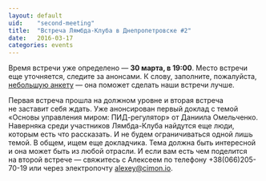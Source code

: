 ```yaml
---
layout: default
uid:    "second-meeting"
title:  "Встреча Лямбда-Клуба в Днепропетровске #2"
date:   2016-03-17
categories: events
---
```

Время встречи уже определено&nbsp;&mdash; **30&nbsp;марта, в&nbsp;19:00**. Место встречи еще уточняется, следите за&nbsp;анонсами. К&nbsp;слову, заполните, пожалуйста, [небольшую анкету](http://goo.gl/forms/IOU1m1KoI0)&nbsp;&mdash; она поможет сделать наши встречи лучше.

Первая встреча прошла на&nbsp;должном уровне и&nbsp;вторая встреча не&nbsp;заставит себя ждать. Уже анонсирован первый доклад с&nbsp;темой &laquo;Основы управления миром: ПИД-регулятор&raquo; от&nbsp;Даниила Омельченко.
Наверняка среди участников Лямбда-Клуба найдутся еще люди, которым есть что рассказать. И&nbsp;не&nbsp;будем ограничиваться одной лишь темой. В общем, ищем еще докладчика. Тема должна быть интересной и&nbsp;она может быть из&nbsp;любой отрасли. И&nbsp;если вам есть чем поделится на&nbsp;второй встрече&nbsp;&mdash; свяжитесь с&nbsp;Алексеем по&nbsp;телефону +38(066)205-70-19 или через электропочту [alexey@cimon.io](mailto:alexey@cimon.io).
